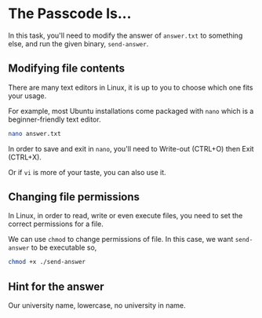 # The Passcode Is...

In this task, you'll need to modify the answer of `answer.txt` to something else, and run the given binary, `send-answer`.

## Modifying file contents

There are many text editors in Linux, it is up to you to choose which one fits your usage.

For example, most Ubuntu installations come packaged with `nano` which is a beginner-friendly text editor.

```sh
nano answer.txt
```

In order to save and exit in `nano`, you'll need to Write-out (CTRL+O) then Exit (CTRL+X).

Or if `vi` is more of your taste, you can also use it.

## Changing file permissions

In Linux, in order to read, write or even execute files, you need to set the correct permissions for a file.

We can use `chmod` to change permissions of file. In this case, we want `send-answer` to be executable so,

```sh
chmod +x ./send-answer
```

## Hint for the answer

Our university name, lowercase, no university in name.
